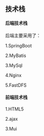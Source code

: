 ## 技术栈

#### 后端技术栈

后端主要采用了：

1.SpringBoot

2.MyBatis

3.MySql

4.Nginx

5.FastDFS

#### 前端技术栈

1.HTML5

2.ajax

3.Mui